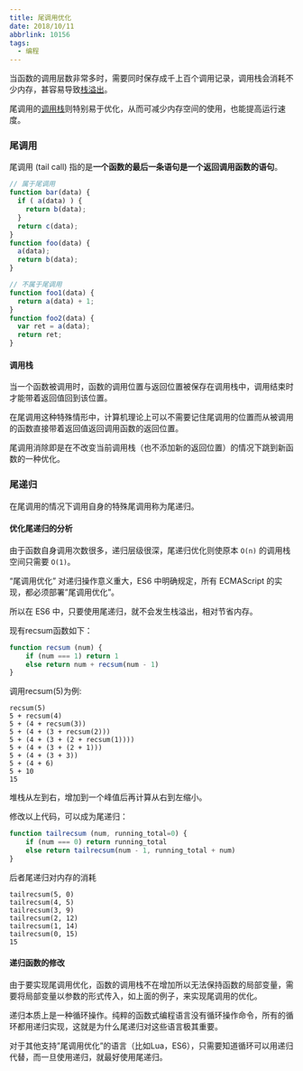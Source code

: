```yaml
---
title: 尾调用优化
date: 2018/10/11
abbrlink: 10156
tags:
  - 编程
---
```


当函数的调用层数非常多时，需要同时保存成千上百个调用记录，调用栈会消耗不少内存，甚容易导致[栈溢出](https://zh.wikipedia.org/wiki/%E6%A0%88%E6%BA%A2%E5%87%BA)。

尾调用的[调用栈](https://zh.wikipedia.org/wiki/%E5%91%BC%E5%8F%AB%E5%A0%86%E7%96%8A)则特别易于优化，从而可减少内存空间的使用，也能提高运行速度。

### 尾调用
尾调用 (tail call) 指的是**一个函数的最后一条语句是一个返回调用函数的语句**。

```javascript
// 属于尾调用
function bar(data) {
  if ( a(data) ) {
    return b(data);
  }
  return c(data);
}
function foo(data) {
  a(data);
  return b(data);
}
```

```javascript
// 不属于尾调用
function foo1(data) {
  return a(data) + 1;
}
function foo2(data) {
  var ret = a(data);
  return ret;
}
```

#### 调用栈

当一个函数被调用时，函数的调用位置与返回位置被保存在调用栈中，调用结束时才能带着返回值回到该位置。

在尾调用这种特殊情形中，计算机理论上可以不需要记住尾调用的位置而从被调用的函数直接带着返回值返回调用函数的返回位置。

尾调用消除即是在不改变当前调用栈（也不添加新的返回位置）的情况下跳到新函数的一种优化。

### 尾递归

在尾调用的情况下调用自身的特殊尾调用称为尾递归。

#### 优化尾递归的分析

由于函数自身调用次数很多，递归层级很深，尾递归优化则使原本 `O(n)` 的调用栈空间只需要 `O(1)`。

“尾调用优化” 对递归操作意义重大，ES6 中明确规定，所有 ECMAScript 的实现，都必须部署”尾调用优化”。

所以在 ES6 中，只要使用尾递归，就不会发生栈溢出，相对节省内存。

现有recsum函数如下：

```javascript
function recsum (num) {
    if (num === 1) return 1
    else return num + recsum(num - 1)
}
```

调用recsum(5)为例:

```
recsum(5)
5 + recsum(4)
5 + (4 + recsum(3))
5 + (4 + (3 + recsum(2)))
5 + (4 + (3 + (2 + recsum(1))))
5 + (4 + (3 + (2 + 1)))
5 + (4 + (3 + 3))
5 + (4 + 6)
5 + 10
15
```

堆栈从左到右，增加到一个峰值后再计算从右到左缩小。

修改以上代码，可以成为尾递归：

```javascript
function tailrecsum (num, running_total=0) {
    if (num === 0) return running_total
    else return tailrecsum(num - 1, running_total + num)
}
```

后者尾递归对内存的消耗

```
tailrecsum(5, 0) 
tailrecsum(4, 5) 
tailrecsum(3, 9)
tailrecsum(2, 12) 
tailrecsum(1, 14) 
tailrecsum(0, 15) 
15
```

#### 递归函数的修改

由于要实现尾调用优化，函数的调用栈不在增加所以无法保持函数的局部变量，需要将局部变量以参数的形式传入，如上面的例子，来实现尾调用的优化。

递归本质上是一种循环操作。纯粹的函数式编程语言没有循环操作命令，所有的循环都用递归实现，这就是为什么尾递归对这些语言极其重要。

对于其他支持”尾调用优化”的语言（比如Lua，ES6），只需要知道循环可以用递归代替，而一旦使用递归，就最好使用尾递归。